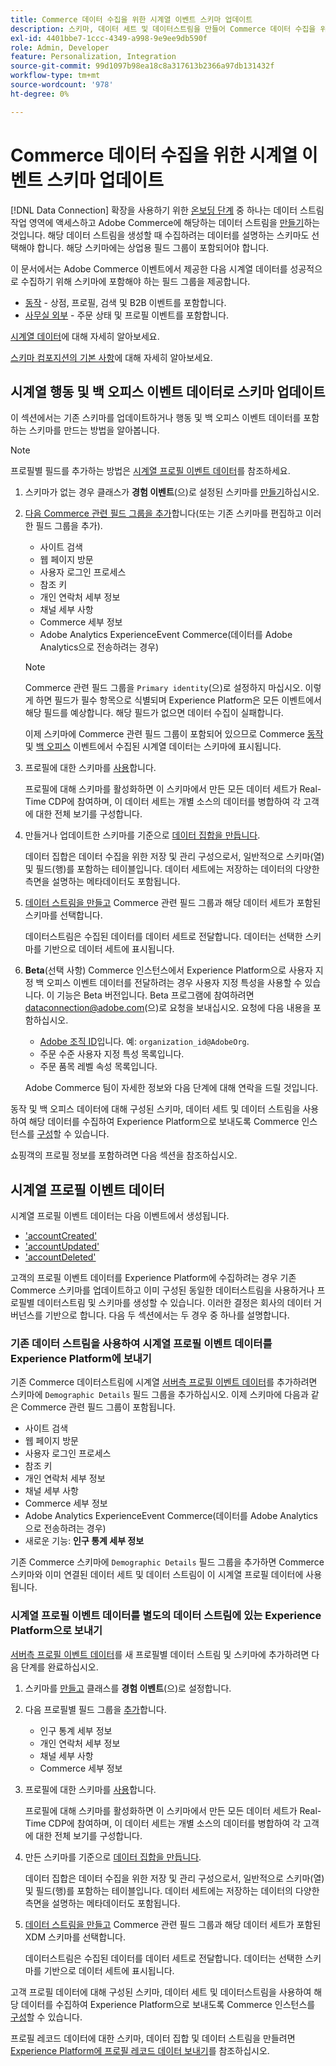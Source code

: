 ```yaml
---
title: Commerce 데이터 수집을 위한 시계열 이벤트 스키마 업데이트
description: 스키마, 데이터 세트 및 데이터스트림을 만들어 Commerce 데이터 수집을 위한 시계열 이벤트 데이터를 수집하고 전송하는 방법에 대해 알아봅니다.
exl-id: 4401bbe7-1ccc-4349-a998-9e9ee9db590f
role: Admin, Developer
feature: Personalization, Integration
source-git-commit: 99d1097b98ea18c8a317613b2366a97db131432f
workflow-type: tm+mt
source-wordcount: '978'
ht-degree: 0%

---
```


# Commerce 데이터 수집을 위한 시계열 이벤트 스키마 업데이트

[!DNL Data Connection] 확장을 사용하기 위한 [온보딩 단계](overview.md#onboarding-steps) 중 하나는 데이터 스트림 작업 영역에 액세스하고 Adobe Commerce에 해당하는 데이터 스트림을 [만들기](https://experienceleague.adobe.com/docs/experience-platform/datastreams/overview.html)하는 것입니다. 해당 데이터 스트림을 생성할 때 수집하려는 데이터를 설명하는 스키마도 선택해야 합니다. 해당 스키마에는 상업용 필드 그룹이 포함되어야 합니다.

이 문서에서는 Adobe Commerce 이벤트에서 제공한 다음 시계열 데이터를 성공적으로 수집하기 위해 스키마에 포함해야 하는 필드 그룹을 제공합니다.

- [동작](events.md) - 상점, 프로필, 검색 및 B2B 이벤트를 포함합니다.
- [사무실 외부](events-backoffice.md) - 주문 상태 및 프로필 이벤트를 포함합니다.

[시계열 데이터](data-ingestion.md)에 대해 자세히 알아보세요.

[스키마 컴포지션의 기본 사항](https://experienceleague.adobe.com/docs/experience-platform/xdm/schema/composition.html)에 대해 자세히 알아보세요.

## 시계열 행동 및 백 오피스 이벤트 데이터로 스키마 업데이트

이 섹션에서는 기존 스키마를 업데이트하거나 행동 및 백 오피스 이벤트 데이터를 포함하는 스키마를 만드는 방법을 알아봅니다.

>[!NOTE]
>
>프로필별 필드를 추가하는 방법은 [시계열 프로필 이벤트 데이터](#time-series-profile-event-data)를 참조하세요.

1. 스키마가 없는 경우 클래스가 **경험 이벤트**(으)로 설정된 스키마를 [만들기](https://experienceleague.adobe.com/docs/experience-platform/xdm/ui/resources/schemas.html#create)하십시오.

1. [다음 Commerce 관련 필드 그룹을 추가](https://experienceleague.adobe.com/docs/experience-platform/xdm/ui/resources/schemas.html#add-field-groups)합니다(또는 기존 스키마를 편집하고 이러한 필드 그룹을 추가).

   - 사이트 검색
   - 웹 페이지 방문
   - 사용자 로그인 프로세스
   - 참조 키
   - 개인 연락처 세부 정보
   - 채널 세부 사항
   - Commerce 세부 정보
   - Adobe Analytics ExperienceEvent Commerce(데이터를 Adobe Analytics으로 전송하려는 경우)

   >[!NOTE]
   >
   > Commerce 관련 필드 그룹을 `Primary identity`(으)로 설정하지 마십시오. 이렇게 하면 필드가 필수 항목으로 식별되며 Experience Platform은 모든 이벤트에서 해당 필드를 예상합니다. 해당 필드가 없으면 데이터 수집이 실패합니다.

   이제 스키마에 Commerce 관련 필드 그룹이 포함되어 있으므로 Commerce [동작](events.md) 및 [백 오피스](events-backoffice.md) 이벤트에서 수집된 시계열 데이터는 스키마에 표시됩니다.

1. 프로필에 대한 스키마를 [사용](https://experienceleague.adobe.com/docs/experience-platform/xdm/ui/resources/schemas.html#profile)합니다.

   프로필에 대해 스키마를 활성화하면 이 스키마에서 만든 모든 데이터 세트가 Real-Time CDP에 참여하며, 이 데이터 세트는 개별 소스의 데이터를 병합하여 각 고객에 대한 전체 보기를 구성합니다.

1. 만들거나 업데이트한 스키마를 기준으로 [데이터 집합을 만듭니다](https://experienceleague.adobe.com/docs/platform-learn/implement-mobile-sdk/experience-cloud/platform.html#create-a-dataset).

   데이터 집합은 데이터 수집을 위한 저장 및 관리 구성으로서, 일반적으로 스키마(열) 및 필드(행)를 포함하는 테이블입니다. 데이터 세트에는 저장하는 데이터의 다양한 측면을 설명하는 메타데이터도 포함됩니다.

1. [데이터 스트림을 만들고](https://experienceleague.adobe.com/docs/experience-platform/datastreams/overview.html) Commerce 관련 필드 그룹과 해당 데이터 세트가 포함된 스키마를 선택합니다.

   데이터스트림은 수집된 데이터를 데이터 세트로 전달합니다. 데이터는 선택한 스키마를 기반으로 데이터 세트에 표시됩니다.

1. **Beta**(선택 사항) Commerce 인스턴스에서 Experience Platform으로 사용자 지정 백 오피스 이벤트 데이터를 전달하려는 경우 사용자 지정 특성을 사용할 수 있습니다. 이 기능은 Beta 버전입니다. Beta 프로그램에 참여하려면 [dataconnection@adobe.com](mailto:dataconnection@adobe.com)(으)로 요청을 보내십시오. 요청에 다음 내용을 포함하십시오.

   - [Adobe 조직 ID](https://experienceleague.adobe.com/docs/core-services/interface/administration/organizations.html#concept_EA8AEE5B02CF46ACBDAD6A8508646255)입니다. 예: `organization_id@AdobeOrg`.
   - 주문 수준 사용자 지정 특성 목록입니다.
   - 주문 품목 레벨 속성 목록입니다.

   Adobe Commerce 팀이 자세한 정보와 다음 단계에 대해 연락을 드릴 것입니다.

동작 및 백 오피스 데이터에 대해 구성된 스키마, 데이터 세트 및 데이터 스트림을 사용하여 해당 데이터를 수집하여 Experience Platform으로 보내도록 Commerce 인스턴스를 [구성](connect-data.md#data-collection)할 수 있습니다.

쇼핑객의 프로필 정보를 포함하려면 다음 섹션을 참조하십시오.

## 시계열 프로필 이벤트 데이터

시계열 프로필 이벤트 데이터는 다음 이벤트에서 생성됩니다.

- [&#39;accountCreated&#39;](events-backoffice.md#accountcreated)
- [&#39;accountUpdated&#39;](events-backoffice.md#accountupdated)
- [&#39;accountDeleted&#39;](events-backoffice.md#accountdeleted)

고객의 프로필 이벤트 데이터를 Experience Platform에 수집하려는 경우 기존 Commerce 스키마를 업데이트하고 이미 구성된 동일한 데이터스트림을 사용하거나 프로필별 데이터스트림 및 스키마를 생성할 수 있습니다. 이러한 결정은 회사의 데이터 거버넌스를 기반으로 합니다. 다음 두 섹션에서는 두 경우 중 하나를 설명합니다.

### 기존 데이터 스트림을 사용하여 시계열 프로필 이벤트 데이터를 Experience Platform에 보내기

기존 Commerce 데이터스트림에 시계열 [서버측 프로필 이벤트 데이터](events-backoffice.md#customer-profile-events-server-side)를 추가하려면 스키마에 `Demographic Details` 필드 그룹을 추가하십시오. 이제 스키마에 다음과 같은 Commerce 관련 필드 그룹이 포함됩니다.

- 사이트 검색
- 웹 페이지 방문
- 사용자 로그인 프로세스
- 참조 키
- 개인 연락처 세부 정보
- 채널 세부 사항
- Commerce 세부 정보
- Adobe Analytics ExperienceEvent Commerce(데이터를 Adobe Analytics으로 전송하려는 경우)
- 새로운 기능: **인구 통계 세부 정보**

기존 Commerce 스키마에 `Demographic Details` 필드 그룹을 추가하면 Commerce 스키마와 이미 연결된 데이터 세트 및 데이터 스트림이 이 시계열 프로필 데이터에 사용됩니다.

### 시계열 프로필 이벤트 데이터를 별도의 데이터 스트림에 있는 Experience Platform으로 보내기

[서버측 프로필 이벤트 데이터](events-backoffice.md#customer-profile-events-server-side)를 새 프로필별 데이터 스트림 및 스키마에 추가하려면 다음 단계를 완료하십시오.

1. 스키마를 [만들고](https://experienceleague.adobe.com/docs/experience-platform/xdm/ui/resources/schemas.html#create) 클래스를 **경험 이벤트**(으)로 설정합니다.

1. 다음 프로필별 필드 그룹을 [추가](https://experienceleague.adobe.com/docs/experience-platform/xdm/ui/resources/schemas.html#add-field-groups)합니다.

   - 인구 통계 세부 정보
   - 개인 연락처 세부 정보
   - 채널 세부 사항
   - Commerce 세부 정보

1. 프로필에 대한 스키마를 [사용](https://experienceleague.adobe.com/docs/experience-platform/xdm/ui/resources/schemas.html#profile)합니다.

   프로필에 대해 스키마를 활성화하면 이 스키마에서 만든 모든 데이터 세트가 Real-Time CDP에 참여하며, 이 데이터 세트는 개별 소스의 데이터를 병합하여 각 고객에 대한 전체 보기를 구성합니다.

1. 만든 스키마를 기준으로 [데이터 집합을 만듭니다](https://experienceleague.adobe.com/docs/platform-learn/implement-mobile-sdk/experience-cloud/platform.html#create-a-dataset).

   데이터 집합은 데이터 수집을 위한 저장 및 관리 구성으로서, 일반적으로 스키마(열) 및 필드(행)를 포함하는 테이블입니다. 데이터 세트에는 저장하는 데이터의 다양한 측면을 설명하는 메타데이터도 포함됩니다.

1. [데이터 스트림을 만들고](https://experienceleague.adobe.com/docs/experience-platform/datastreams/overview.html) Commerce 관련 필드 그룹과 해당 데이터 세트가 포함된 XDM 스키마를 선택합니다.

   데이터스트림은 수집된 데이터를 데이터 세트로 전달합니다. 데이터는 선택한 스키마를 기반으로 데이터 세트에 표시됩니다.

고객 프로필 데이터에 대해 구성된 스키마, 데이터 세트 및 데이터스트림을 사용하여 해당 데이터를 수집하여 Experience Platform으로 보내도록 Commerce 인스턴스를 [구성](connect-data.md#data-collection)할 수 있습니다.

프로필 레코드 데이터에 대한 스키마, 데이터 집합 및 데이터 스트림을 만들려면 [Experience Platform에 프로필 레코드 데이터 보내기](profile-data.md)를 참조하십시오.
